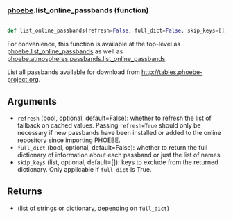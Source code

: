### [phoebe](phoebe.md).list_online_passbands (function)


```py

def list_online_passbands(refresh=False, full_dict=False, skip_keys=[])

```



For convenience, this function is available at the top-level as
[phoebe.list_online_passbands](phoebe.list_online_passbands.md) as well as
[phoebe.atmospheres.passbands.list_online_passbands](phoebe.atmospheres.passbands.list_online_passbands.md).

List all passbands available for download from
<a href="http://tables.phoebe-project.org">http://tables.phoebe-project.org</a>.

Arguments
---------
* `refresh` (bool, optional, default=False): whether to refresh the list
    of fallback on cached values.  Passing `refresh=True` should only
    be necessary if new passbands have been installed or added to the
    online repository since importing PHOEBE.
* `full_dict` (bool, optional, default=False): whether to return the full
    dictionary of information about each passband or just the list
    of names.
* `skip_keys` (list, optional, default=[]): keys to exclude from the returned
    dictionary.  Only applicable if `full_dict` is True.

Returns
--------
* (list of strings or dictionary, depending on `full_dict`)

